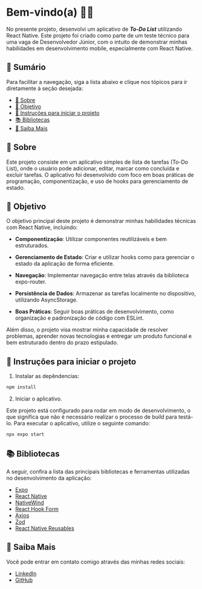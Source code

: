 # Bem-vindo(a) 👋🏽

No presente projeto, desenvolvi um aplicativo de **_To-Do List_** utilizando React Native. Este projeto foi criado como parte de um teste técnico para uma vaga de Desenvolvedor Júnior, com o intuito de demonstrar minhas habilidades em desenvolvimento mobile, especialmente com React Native.

## 📌 Sumário

Para facilitar a navegação, siga a lista abaixo e clique nos tópicos para ir diretamente à seção desejada:

- [📖 Sobre](#-sobre)
- [🎯 Objetivo](#-objetivo)
- [🚀 Instruções para iniciar o projeto](#-instruções-para-iniciar-o-projeto)
- [📚 Bibliotecas](#-bibliotecas)
- [💬 Saiba Mais](#-saiba-mais)

## 📖 Sobre 

Este projeto consiste em um aplicativo simples de lista de tarefas (To-Do List), onde o usuário pode adicionar, editar, marcar como concluída e excluir tarefas. O aplicativo foi desenvolvido com foco em boas práticas de programação, componentização, e uso de hooks para gerenciamento de estado.

## 🎯 Objetivo

O objetivo principal deste projeto é demonstrar minhas habilidades técnicas com React Native, incluindo:

- **Componentização**: Utilizar componentes reutilizáveis e bem estruturados.

- **Gerenciamento de Estado**: Criar e utilizar hooks como para gerenciar o estado da aplicação de forma eficiente.

- **Navegação**: Implementar navegação entre telas através da biblioteca expo-router.

- **Persistência de Dados**: Armazenar as tarefas localmente no dispositivo, utilizando AsyncStorage.

- **Boas Práticas**: Seguir boas práticas de desenvolvimento, como organização e padronização de código com ESLint.

Além disso, o projeto visa mostrar minha capacidade de resolver problemas, aprender novas tecnologias e entregar um produto funcional e bem estruturado dentro do prazo estipulado.

## 🚀 Instruções para iniciar o projeto

1. Instalar as depêndencias:

```bash
npm install
```

2. Iniciar o aplicativo.

Este projeto está configurado para rodar em modo de desenvolvimento, o que significa que não é necessário realizar o processo de build para testá-lo. Para executar o aplicativo, utilize o seguinte comando:

```bash
npx expo start
```

## 📚 Bibliotecas

A seguir, confira a lista das principais bibliotecas e ferramentas utilizadas no desenvolvimento da aplicação:

- [Expo](https://expo.dev/)
- [React Native](https://reactnative.dev/)
- [NativeWind](https://nativewind.dev/)
- [React Hook Form](https://react-hook-form.com/)
- [Axios](https://axios-http.com/)
- [Zod](https://zod.dev/)
- [React Native Reusables](https://rnr-docs.vercel.app/)


## 💬 Saiba Mais

Você pode entrar em contato comigo através das minhas redes sociais:

- [LinkedIn](https://linkedin.com/in/ferpereira36)
- [GitHub](https://github.com/ferpereira36)
